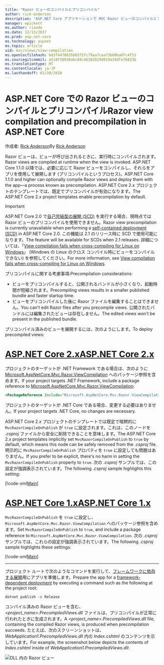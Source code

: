```yaml
---
title: "Razor ビューのコンパイルとプリコンパイル"
author: rick-anderson
description: "ASP.NET Core アプリケーションで MVC Razor ビューのコンパイルとプリコンパイルを有効にする方法を説明するリファレンス ドキュメント。"
manager: wpickett
ms.author: riande
ms.date: 12/13/2017
ms.prod: asp.net-core
ms.technology: aspnet
ms.topic: article
uid: mvc/views/view-compilation
ms.openlocfilehash: bd3f4470035b0375fc79aa7caa73b60ba6fc4f53
ms.sourcegitcommit: a510f38930abc84c4b302029d019a34dfe76823b
ms.translationtype: HT
ms.contentlocale: ja-JP
ms.lasthandoff: 01/30/2018
---
```

# <a name="razor-view-compilation-and-precompilation-in-aspnet-core"></a><span data-ttu-id="c4c6f-103">ASP.NET Core での Razor ビューのコンパイルとプリコンパイル</span><span class="sxs-lookup"><span data-stu-id="c4c6f-103">Razor view compilation and precompilation in ASP.NET Core</span></span>

<span data-ttu-id="c4c6f-104">作成者: [Rick Anderson](https://twitter.com/RickAndMSFT)</span><span class="sxs-lookup"><span data-stu-id="c4c6f-104">By [Rick Anderson](https://twitter.com/RickAndMSFT)</span></span>

<span data-ttu-id="c4c6f-105">Razor ビューは、ビューが呼び出されるときに、実行時にコンパイルされます。</span><span class="sxs-lookup"><span data-stu-id="c4c6f-105">Razor views are compiled at runtime when the view is invoked.</span></span> <span data-ttu-id="c4c6f-106">ASP.NET Core 1.1.0 以降では、必要に応じて Razor ビューをコンパイルし、それらをアプリを使用して展開します (プリコンパイルというプロセス)。</span><span class="sxs-lookup"><span data-stu-id="c4c6f-106">ASP.NET Core 1.1.0 and higher can optionally compile Razor views and deploy them with the app&mdash;a process known as precompilation.</span></span> <span data-ttu-id="c4c6f-107">ASP.NET Core 2.x プロジェクトのテンプレートでは、既定でプリコンパイルが有効になります。</span><span class="sxs-lookup"><span data-stu-id="c4c6f-107">The ASP.NET Core 2.x project templates enable precompilation by default.</span></span>

> [!IMPORTANT]
> <span data-ttu-id="c4c6f-108">ASP.NET Core 2.0 で[自己完結型の展開 (SCD)](/dotnet/core/deploying/#self-contained-deployments-scd) を実行する場合、現時点では Razor ビューのプリコンパイルを使用できません。</span><span class="sxs-lookup"><span data-stu-id="c4c6f-108">Razor view precompilation is currently unavailable when performing a [self-contained deployment (SCD)](/dotnet/core/deploying/#self-contained-deployments-scd) in ASP.NET Core 2.0.</span></span> <span data-ttu-id="c4c6f-109">この機能は 2.1 のリリース時に SCD で使用可能になります。</span><span class="sxs-lookup"><span data-stu-id="c4c6f-109">The feature will be available for SCDs when 2.1 releases.</span></span> <span data-ttu-id="c4c6f-110">詳細については、「[View compilation fails when cross-compiling for Linux on Windows](https://github.com/aspnet/MvcPrecompilation/issues/102)」 (Windows の Linux のクロス コンパイル時にビューをコンパイルできない) を参照してください。</span><span class="sxs-lookup"><span data-stu-id="c4c6f-110">For more information, see [View compilation fails when cross-compiling for Linux on Windows](https://github.com/aspnet/MvcPrecompilation/issues/102).</span></span>

<span data-ttu-id="c4c6f-111">プリコンパイルに関する考慮事項:</span><span class="sxs-lookup"><span data-stu-id="c4c6f-111">Precompilation considerations:</span></span>

* <span data-ttu-id="c4c6f-112">ビューをプリコンパイルすると、公開されるバンドルが小さくなり、起動時間が短縮されます。</span><span class="sxs-lookup"><span data-stu-id="c4c6f-112">Precompiling views results in a smaller published bundle and faster startup time.</span></span>
* <span data-ttu-id="c4c6f-113">ビューをプリコンパイルした後に Razor ファイルを編集することはできません。</span><span class="sxs-lookup"><span data-stu-id="c4c6f-113">You can't edit Razor files after you precompile views.</span></span> <span data-ttu-id="c4c6f-114">公開されたバンドルには編集されたビューは存在しません。</span><span class="sxs-lookup"><span data-stu-id="c4c6f-114">The edited views won't be present in the published bundle.</span></span> 

<span data-ttu-id="c4c6f-115">プリコンパイル済みのビューを展開するには、次のようにします。</span><span class="sxs-lookup"><span data-stu-id="c4c6f-115">To deploy precompiled views:</span></span>

# <a name="aspnet-core-2xtabaspnetcore2x"></a>[<span data-ttu-id="c4c6f-116">ASP.NET Core 2.x</span><span class="sxs-lookup"><span data-stu-id="c4c6f-116">ASP.NET Core 2.x</span></span>](#tab/aspnetcore2x)

<span data-ttu-id="c4c6f-117">プロジェクトのターゲットが .NET Framework である場合は、次のように [Microsoft.AspNetCore.Mvc.Razor.ViewCompilation](https://www.nuget.org/packages/Microsoft.AspNetCore.Mvc.Razor.ViewCompilation/) へのパッケージ参照を含めます。</span><span class="sxs-lookup"><span data-stu-id="c4c6f-117">If your project targets .NET Framework, include a package reference to [Microsoft.AspNetCore.Mvc.Razor.ViewCompilation](https://www.nuget.org/packages/Microsoft.AspNetCore.Mvc.Razor.ViewCompilation/):</span></span>

```xml
<PackageReference Include="Microsoft.AspNetCore.Mvc.Razor.ViewCompilation" Version="2.0.0" PrivateAssets="All" />
```

<span data-ttu-id="c4c6f-118">プロジェクトのターゲットが .NET Core である場合、変更する必要はありません。</span><span class="sxs-lookup"><span data-stu-id="c4c6f-118">If your project targets .NET Core, no changes are necessary.</span></span>

<span data-ttu-id="c4c6f-119">ASP.NET Core 2.x プロジェクトのテンプレートでは既定で暗黙的に `MvcRazorCompileOnPublish` が `true` に設定されます。これは、このノードを *.csproj* ファイルから安全に削除できることを意味します。</span><span class="sxs-lookup"><span data-stu-id="c4c6f-119">The ASP.NET Core 2.x project templates implicitly set `MvcRazorCompileOnPublish` to `true` by default, which means this node can be safely removed from the *.csproj* file.</span></span> <span data-ttu-id="c4c6f-120">明示的に `MvcRazorCompileOnPublish` プロパティを `true` に設定しても問題はありません。</span><span class="sxs-lookup"><span data-stu-id="c4c6f-120">If you prefer to be explicit, there's no harm in setting the `MvcRazorCompileOnPublish` property to `true`.</span></span> <span data-ttu-id="c4c6f-121">次の *.csproj* サンプルでは、この設定が強調表示されています。</span><span class="sxs-lookup"><span data-stu-id="c4c6f-121">The following *.csproj* sample highlights this setting:</span></span>

[!code-xml[Main](view-compilation\sample\MvcRazorCompileOnPublish2.csproj?highlight=5)]

# <a name="aspnet-core-1xtabaspnetcore1x"></a>[<span data-ttu-id="c4c6f-122">ASP.NET Core 1.x</span><span class="sxs-lookup"><span data-stu-id="c4c6f-122">ASP.NET Core 1.x</span></span>](#tab/aspnetcore1x)

<span data-ttu-id="c4c6f-123">`MvcRazorCompileOnPublish` を `true` に設定し、`Microsoft.AspNetCore.Mvc.Razor.ViewCompilation` へのパッケージ参照を含めます。</span><span class="sxs-lookup"><span data-stu-id="c4c6f-123">Set `MvcRazorCompileOnPublish` to `true`, and include a package reference to `Microsoft.AspNetCore.Mvc.Razor.ViewCompilation`.</span></span> <span data-ttu-id="c4c6f-124">次の *.csproj* サンプルでは、これらの設定が強調表示されています。</span><span class="sxs-lookup"><span data-stu-id="c4c6f-124">The following *.csproj* sample highlights these settings:</span></span>

[!code-xml[Main](view-compilation\sample\MvcRazorCompileOnPublish.csproj?highlight=5,12)]

---

<span data-ttu-id="c4c6f-125">プロジェクト ルートで次のようなコマンドを実行して、[フレームワークに依存する展開](/dotnet/core/deploying/#framework-dependent-deployments-fdd)用にアプリを準備します。</span><span class="sxs-lookup"><span data-stu-id="c4c6f-125">Prepare the app for a [framework-dependent deployment](/dotnet/core/deploying/#framework-dependent-deployments-fdd) by executing a command such as the following at the project root:</span></span>

```console
dotnet publish -c Release
```

<span data-ttu-id="c4c6f-126">コンパイル済みの Razor ビューを含む、*<project_name>.PrecompiledViews.dll* ファイルは、プリコンパイルが正常に行われたときに生成されます。</span><span class="sxs-lookup"><span data-stu-id="c4c6f-126">A *<project_name>.PrecompiledViews.dll* file, containing the compiled Razor views, is produced when precompilation succeeds.</span></span> <span data-ttu-id="c4c6f-127">たとえば、次のスクリーンショットは、*WebApplication1.PrecompiledViews.dll* 内の *Index.cshtml* のコンテンツを示しています。</span><span class="sxs-lookup"><span data-stu-id="c4c6f-127">For example, the screenshot below depicts the contents of *Index.cshtml* inside of *WebApplication1.PrecompiledViews.dll*:</span></span>

![DLL 内の Razor ビュー](view-compilation/_static/razor-views-in-dll.png)
